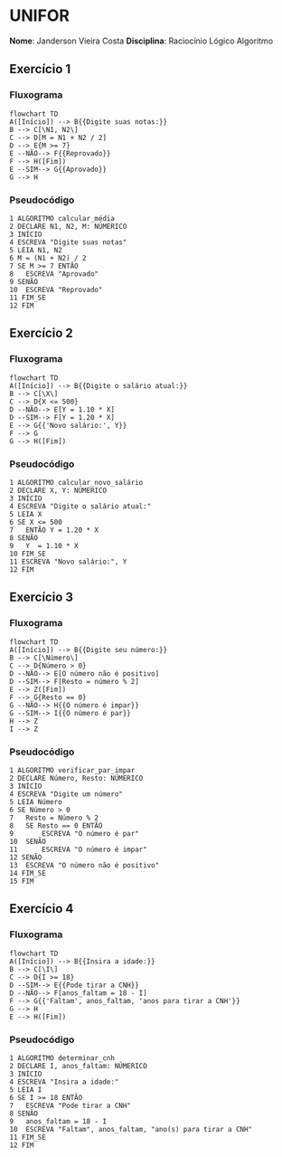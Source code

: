 # UNIFOR

**Nome**: Janderson Vieira Costa
**Disciplina**: Raciocínio Lógico Algoritmo

## Exercício 1
### Fluxograma
````mermaid
flowchart TD
A([Início]) --> B{{Digite suas notas:}}
B --> C[\N1, N2\]
C --> D[M = N1 + N2 / 2]
D --> E{M >= 7}
E --NÃO--> F{{Reprovado}}
F --> H([Fim])
E --SIM--> G{{Aprovado}}
G --> H
````
### Pseudocódigo
````
1 ALGORITMO calcular_média
2 DECLARE N1, N2, M: NÚMERICO
3 INÍCIO
4 ESCREVA "Digite suas notas" 
5 LEIA N1, N2
6 M = (N1 + N2) / 2
7 SE M >= 7 ENTÃO
8 	ESCREVA "Aprovado"
9 SENÃO
10 	ESCREVA "Reprovado"
11 FIM_SE
12 FIM
````

## Exercício 2
### Fluxograma
````mermaid
flowchart TD
A([Início]) --> B{{Digite o salário atual:}}
B --> C[\X\]
C --> D{X <= 500}
D --NÃO--> E[Y = 1.10 * X]
D --SIM--> F[Y = 1.20 * X]
E --> G{{'Novo salário:', Y}}
F --> G
G --> H([Fim])
````
### Pseudocódigo
````
1 ALGORITMO calcular_novo_salário
2 DECLARE X, Y: NÚMERICO
3 INÍCIO
4 ESCREVA "Digite o salário atual:" 
5 LEIA X
6 SE X <= 500
7 	ENTÃO Y = 1.20 * X
8 SENÃO
9 	Y  = 1.10 * X
10 FIM_SE
11 ESCREVA "Novo salário:", Y
12 FIM
````

## Exercício 3
### Fluxograma
````mermaid
flowchart TD
A([Início]) --> B{{Digite seu número:}}
B --> C[\Número\]
C --> D{Número > 0}
D --NÃO--> E[O número não é positivo]
D --SIM--> F[Resto = número % 2]
E --> Z([Fim])
F --> G{Resto == 0}
G --NÃO--> H{{O número é impar}}
G --SIM--> I{{O número é par}}
H --> Z
I --> Z
````
### Pseudocódigo
````
1 ALGORITMO verificar_par_impar
2 DECLARE Número, Resto: NÚMERICO
3 INÍCIO
4 ESCREVA "Digite um número" 
5 LEIA Número
6 SE Número > 0
7 	Resto = Número % 2
8 	SE Resto == 0 ENTÃO
9 		ESCREVA "O número é par"
10 	SENÃO
11 		ESCREVA "O número é impar"
12 SENÃO
13 	ESCREVA "O número não é positivo"
14 FIM_SE
15 FIM
````

## Exercício 4
### Fluxograma
````mermaid
flowchart TD
A([Início]) --> B{{Insira a idade:}}
B --> C[\I\]
C --> D{I >= 18}
D --SIM--> E{{Pode tirar a CNH}}
D --NÃO--> F[anos_faltam = 18 - I]
F --> G{{'Faltam', anos_faltam, 'anos para tirar a CNH'}}
G --> H
E --> H([Fim])
````
### Pseudocódigo
````
1 ALGORITMO determinar_cnh
2 DECLARE I, anos_faltam: NÚMERICO
3 INÍCIO
4 ESCREVA "Insira a idade:" 
5 LEIA I
6 SE I >= 18 ENTÃO
7 	ESCREVA "Pode tirar a CNH"
8 SENÃO
9 	anos_faltam = 18 - I
10 	ESCREVA "Faltam", anos_faltam, "ano(s) para tirar a CNH"
11 FIM_SE
12 FIM
````
